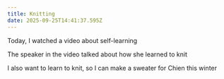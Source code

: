 ```yaml
---
title: Knitting
date: 2025-09-25T14:41:37.595Z
---
```


Today, I watched a video about self-learning

The speaker in the video talked about how she learned to knit

I also want to learn to knit, so I can make a sweater for Chien this winter
